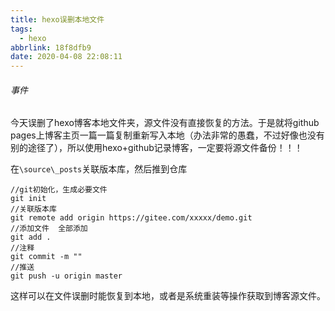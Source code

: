 ```yaml
---
title: hexo误删本地文件
tags:
  - hexo
abbrlink: 18f8dfb9
date: 2020-04-08 22:08:11
---
```


###### 事件

今天误删了hexo博客本地文件夹，源文件没有直接恢复的方法。于是就将github pages上博客主页一篇一篇复制重新写入本地（办法非常的愚蠢，不过好像也没有别的途径了），所以使用hexo+github记录博客，一定要将源文件备份！！！

在`\source\_posts`关联版本库，然后推到仓库

```shell
//git初始化，生成必要文件
git init
//关联版本库
git remote add origin https://gitee.com/xxxxx/demo.git
//添加文件  全部添加
git add .
//注释
git commit -m ""
//推送
git push -u origin master
```

这样可以在文件误删时能恢复到本地，或者是系统重装等操作获取到博客源文件。